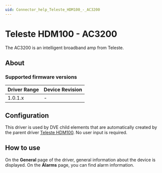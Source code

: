 ```yaml
---
uid: Connector_help_Teleste_HDM100_-_AC3200
---
```


# Teleste HDM100 - AC3200

The AC3200 is an intelligent broadband amp from Teleste.

## About

### Supported firmware versions

| **Driver Range** | **Device Revision** |
|------------------|---------------------|
| 1.0.1.x          | \-                  |

## Configuration

This driver is used by DVE child elements that are automatically created by the parent driver [Teleste HDM100](https://catalog.dataminer.services/?q=Teleste%20HDM100). No user input is required.

## How to use

On the **General** page of the driver, general information about the device is displayed. On the **Alarms** page, you can find alarm information.
